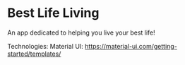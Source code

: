 # Best Life Living

An app dedicated to helping you live your best life!

Technologies:
  Material UI: https://material-ui.com/getting-started/templates/

